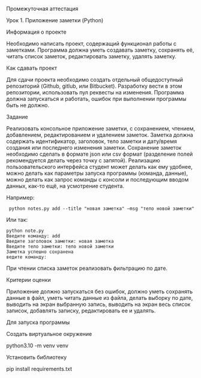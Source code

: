 Промежуточная аттестация

Урок 1. Приложение заметки (Python)

Информация о проекте

Необходимо написать проект, содержащий функционал работы с заметками. Программа должна уметь создавать заметку, сохранять её, читать список заметок, редактировать заметку, удалять заметку.

Как сдавать проект

Для сдачи проекта необходимо создать отдельный общедоступный репозиторий (Github, gitlub, или Bitbucket). Разработку вести в этом репозитории, использовать пул реквесты на изменения. Программа должна запускаться и работать, ошибок при выполнении программы быть не должно.

Задание

Реализовать консольное приложение заметки, с сохранением, чтением, добавлением, редактированием и удалением заметок. Заметка должна содержать идентификатор, заголовок, тело заметки и дату/время создания или последнего изменения заметки. Сохранение заметок необходимо сделать в формате json или csv формат (разделение полей рекомендуется делать через точку с запятой). Реализацию пользовательского интерфейса студент может делать как ему удобнее, можно делать как параметры запуска программы (команда, данные), можно делать как запрос команды с консоли и последующим вводом данных, как-то ещё, на усмотрение студента.

Например:

     python notes.py add --title "новая заметка" –msg "тело новой заметки"
Или так:

    python note.py
    Введите команду: add
    Введите заголовок заметки: новая заметка
    Введите тело заметки: тело новой заметки
    Заметка успешно сохранена
    ведите команду:
При чтении списка заметок реализовать фильтрацию по дате.

Критерии оценки

Приложение должно запускаться без ошибок, должно уметь сохранять данные в файл, уметь читать данные из файла, делать выборку по дате, выводить на экран выбранную запись, выводить на экран весь список записок, добавлять записку, редактировать ее и удалять.

Для запуска программы

Создать виртуальное окружение

python3.10 -m venv venv

Установить библиотеку

pip install requirements.txt